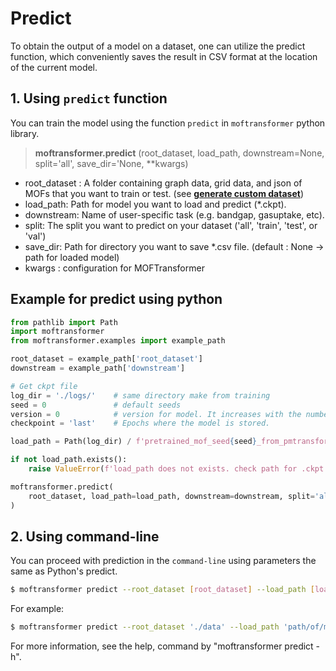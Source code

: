 # Predict

To obtain the output of a model on a dataset, one can utilize the predict function, which conveniently saves the result in CSV format at the location of the current model.

## 1. Using `predict` function

You can train the model using the function `predict` in `moftransformer` python library.
> **moftransformer.predict** (root_dataset, load_path, downstream=None, split='all', save_dir='None, **kwargs)

- root_dataset : A folder containing graph data, grid data, and json of MOFs that you want to train or test.
  (see [**generate custom dataset**](https://hspark1212.github.io/MOFTransformer/dataset.html#generate-custom-dataset))
- load_path: Path for model you want to load and predict (*.ckpt).  
- downstream: Name of user-specific task (e.g. bandgap, gasuptake, etc).
- split: The split you want to predict on your dataset ('all', 'train', 'test', or 'val')
- save_dir: Path for directory you want to save *.csv file. (default : None -> path for loaded model)
- kwargs : configuration for MOFTransformer

## Example for predict using python
```python
from pathlib import Path
import moftransformer
from moftransformer.examples import example_path

root_dataset = example_path['root_dataset']
downstream = example_path['downstream']

# Get ckpt file
log_dir = './logs/'    # same directory make from training
seed = 0               # default seeds
version = 0            # version for model. It increases with the number of trains
checkpoint = 'last'    # Epochs where the model is stored. 

load_path = Path(log_dir) / f'pretrained_mof_seed{seed}_from_pmtransformer/version_{version}/checkpoints/{checkpoint}.ckpt'

if not load_path.exists():
    raise ValueError(f'load_path does not exists. check path for .ckpt file : {load_path}')

moftransformer.predict(
    root_dataset, load_path=load_path, downstream=downstream, split='all'
)
```

## 2. Using command-line

You can proceed with prediction in the `command-line` using parameters the same as Python's predict.

```bash
$ moftransformer predict --root_dataset [root_dataset] --load_path [load_path]--downstream [downstream] --split [split] --save_dir [save_dir] ...
```

For example:
```bash
$ moftransformer predict --root_dataset './data' --load_path 'path/of/model' --downstream 'exmaple' --mean 0. --std 1.
```

For more information, see the help, command by "moftransformer predict -h".